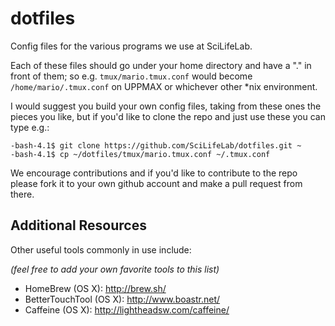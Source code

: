 dotfiles
========

Config files for the various programs we use at SciLifeLab.

Each of these files should go under your home directory and have a "." in front of them; so e.g. `tmux/mario.tmux.conf` would become `/home/mario/.tmux.conf` on UPPMAX or whichever other *nix environment.

I would suggest you build your own config files, taking from these ones the pieces you like, but if you'd like to clone the repo and just use these you can type e.g.:

```
-bash-4.1$ git clone https://github.com/SciLifeLab/dotfiles.git ~
-bash-4.1$ cp ~/dotfiles/tmux/mario.tmux.conf ~/.tmux.conf
```

We encourage contributions and if you'd like to contribute to the repo please fork it to your own github account and make a pull request from there.

Additional Resources
--------------------

Other useful tools commonly in use include:

_(feel free to add your own favorite tools to this list)_

  - HomeBrew (OS X): http://brew.sh/
  - BetterTouchTool (OS X): http://www.boastr.net/
  - Caffeine (OS X): http://lightheadsw.com/caffeine/

